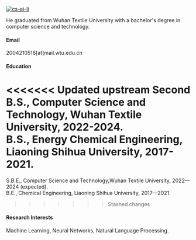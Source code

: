

[![cs-ai-li](https://img.shields.io/badge/cs-ai-li-github-blue?logo=github)](https://github.com/cs-ai-li)

He graduated from Wuhan Textile University with a bachelor's degree in computer science and technology.

#### Email
2004210516[at]mail.wtu.edu.cn

#### Education
<<<<<<< Updated upstream
Second B.S., Computer Science and Technology, Wuhan Textile University, 2022-2024.\
B.S., Energy Chemical Engineering, Liaoning Shihua University, 2017-2021.
=======
S.B.E., Computer Science and Technology,Wuhan Textile University, 2022—2024 (expected).\
B.E., Chemical Engineering, Liaoning Shihua University, 2017—2021.
>>>>>>> Stashed changes

#### Research Interests
Machine Learning, Neural Networks, Natural Language Processing.

